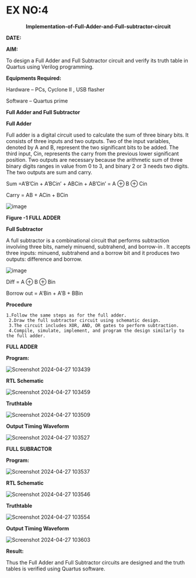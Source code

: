 # EX NO:4
<P align='center'> <b>Implementation-of-Full-Adder-and-Full-subtractor-circuit</b>

**DATE:**

**AIM:**

To design a Full Adder and Full Subtractor circuit and verify its truth table in Quartus using Verilog programming.

**Equipments Required:**

Hardware – PCs, Cyclone II , USB flasher

Software – Quartus prime

**Full Adder and Full Subtractor**

**Full Adder**

Full adder is a digital circuit used to calculate the sum of three binary bits. It consists of three inputs and two outputs. Two of the input variables, denoted by A and B, represent the two significant bits to be added. The third input, Cin, represents the carry from the previous lower significant position. Two outputs are necessary because the arithmetic sum of three binary digits ranges in value from 0 to 3, and binary 2 or 3 needs two digits. The two outputs are sum and carry.

Sum =A’B’Cin + A’BCin’ + ABCin + AB’Cin’ = A ⊕ B ⊕ Cin 

Carry = AB + ACin + BCin

![image](https://github.com/naavaneetha/FULL_ADDER_SUBTRACTOR/assets/154305477/0f30ba51-5ffb-4198-845f-18e054f675e7)

**Figure -1 FULL ADDER**

**Full Subtractor**

A full subtractor is a combinational circuit that performs subtraction involving three bits, namely minuend, subtrahend, and borrow-in . It accepts three inputs: minuend, subtrahend and a borrow bit and it produces two outputs: difference and borrow.

![image](https://github.com/naavaneetha/FULL_ADDER_SUBTRACTOR/assets/154305477/02b24f51-ab51-4304-9ad6-7b81ffc1ead5)

Diff = A ⊕ B ⊕ Bin 

Borrow out = A'Bin + A'B + BBin

**Procedure**
```
1.Follow the same steps as for the full adder.
 2.Draw the full subtractor circuit using schematic design.
 3.The circuit includes XOR, AND, OR gates to perform subtraction.
 4.Compile, simulate, implement, and program the design similarly to the full adder.
 ```
**FULL ADDER**

**Program:**

![Screenshot 2024-04-27 103439](https://github.com/monish1545/FULL_ADDER_SUBTRACTOR/assets/166646660/f370d12f-92c0-4e28-bb9e-fe1cb41c019e)

**RTL Schematic**

![Screenshot 2024-04-27 103459](https://github.com/monish1545/FULL_ADDER_SUBTRACTOR/assets/166646660/4c173097-8283-47e4-8765-1236df35a63f)


**Truthtable**

![Screenshot 2024-04-27 103509](https://github.com/monish1545/FULL_ADDER_SUBTRACTOR/assets/166646660/c13e9702-fd24-4da7-be57-b15cc9135af4)



**Output Timing Waveform**

![Screenshot 2024-04-27 103527](https://github.com/monish1545/FULL_ADDER_SUBTRACTOR/assets/166646660/00513e9f-98fa-47ad-a56b-3dfd50dbbfa2)



**FULL SUBRACTOR**

**Program:**

![Screenshot 2024-04-27 103537](https://github.com/monish1545/FULL_ADDER_SUBTRACTOR/assets/166646660/1b4bbb82-37e5-4c03-ad83-2be374550395)

**RTL Schematic**

![Screenshot 2024-04-27 103546](https://github.com/monish1545/FULL_ADDER_SUBTRACTOR/assets/166646660/46e3e8bc-da73-4995-a9da-d7036b066e13)

**Truthtable**

![Screenshot 2024-04-27 103554](https://github.com/monish1545/FULL_ADDER_SUBTRACTOR/assets/166646660/5c44d4d1-d7fc-46ac-8249-4edbf116fd3d)

**Output Timing Waveform**

![Screenshot 2024-04-27 103603](https://github.com/monish1545/FULL_ADDER_SUBTRACTOR/assets/166646660/e82dea8f-e916-4062-aaa9-e4342f063f1e)


**Result:**

Thus the Full Adder and Full Subtractor circuits are designed and the truth tables is verified using Quartus software.




